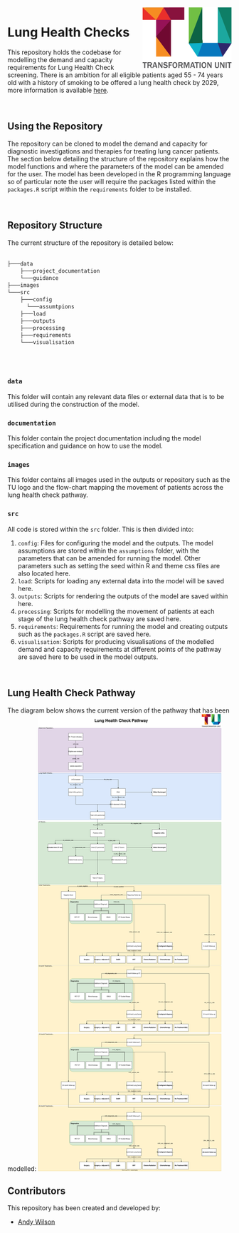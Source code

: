 <img src="images/TU_logo_large.png" alt="TU logo" width="200" align="right"/>

# Lung Health Checks
This repository holds the codebase for modelling the demand and capacity requirements for Lung Health Check screening. There is an ambition for all eligible patients aged 55 - 74 years old with a history of smoking to be offered a lung health check by 2029, more information is available [here](https://www.nhs.uk/conditions/lung-health-checks/).

<br/>

## Using the Repository
The repository can be cloned to model the demand and capacity for diagnostic investigations and therapies for treating lung cancer patients. The section below detailing the structure of the repository explains how the model functions and where the parameters of the model can be amended for the user. The model has been developed in the R programming language so of particular note the user will require the packages listed within the `packages.R` script within the `requirements` folder to be installed.

<br/>

## Repository Structure

The current structure of the repository is detailed below:

``` plaintext

├───data
    ├───project_documentation
    └───guidance
├───images
└───src
    ├───config
      └───assumtpions
    ├───load
    ├───outputs
    ├───processing
    ├───requirements
    └───visualisation
    
```

<br/>

### `data`
This folder will contain any relevant data files or external data that is to be utilised during the construction of the model.

### `documentation`
This folder contain the project documentation including the model specification and guidance on how to use the model.

### `images`
This folder contains all images used in the outputs or repository such as the TU logo and the flow-chart mapping the movement of patients across the lung health check pathway.

### `src`
All code is stored within the `src` folder. This is then divided into:

1. `config`: Files for configuring the model and the outputs. The model assumptions are stored within the `assumptions` folder, with the parameters that can be amended for running the model. Other parameters such as setting the seed within R and theme css files are also located here.
2. `load`: Scripts for loading any external data into the model will be saved here.
3. `outputs`: Scripts for rendering the outputs of the model are saved within here.
4. `processing`: Scripts for modelling the movement of patients at each stage of the lung health check pathway are saved here.
5. `requirements`: Requirements for running the model and creating outputs such as the `packages.R` script are saved here.
6. `visualisation`: Scripts for producing visualisations of the modelled demand and capacity requirements at different points of the pathway are saved here to be used in the model outputs.

<br/>

## Lung Health Check Pathway
The diagram below shows the current version of the pathway that has been modelled:
<img src="images/lhc_pathway-Additional diagnostics.drawio.svg" alt="LHC Pathway"/>

## Contributors

This repository has been created and developed by:
-   [Andy Wilson](https://github.com/ASW-Analyst)